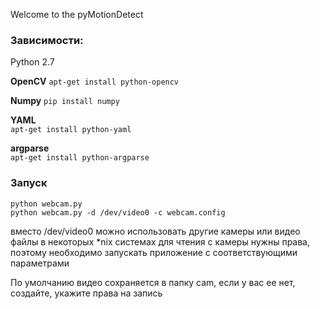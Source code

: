 Welcome to the pyMotionDetect

### Зависимости: 
Python 2.7

**OpenCV**
`apt-get install python-opencv`

**Numpy**
`pip install numpy`

**YAML**  
`apt-get install python-yaml`  

**argparse**  
`apt-get install python-argparse`



### Запуск
`python webcam.py`  
`python webcam.py -d /dev/video0 -c webcam.config`

вместо /dev/video0 можно использовать другие камеры или видео файлы
в некоторых *nix системах для чтения с камеры нужны права, поэтому необходимо запускать приложение с соответствующими параметрами


По умолчанию видео сохраняется в папку cam, если у вас ее нет, создайте, укажите права на запись
